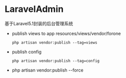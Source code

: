 # LaravelAdmin
基于Laravel5.1封装的后台管理系统

* publish views to app resources/views/vendor/forone

    ```
    php artisan vendor:publish --tag=views
    ```

* publish config

    ```
    php artisan vendor:publish --tag=config
    ```


* php artisan vendor:publish --force

